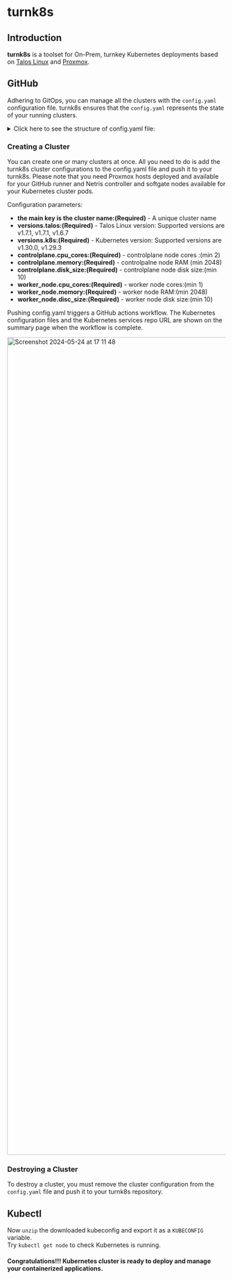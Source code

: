 turnk8s
=================

## Introduction

**turnk8s** is a toolset for On-Prem, turnkey Kubernetes deployments based on  [Talos Linux](https://www.talos.dev) and [Proxmox](https://www.proxmox.com). 


## GitHub

Adhering to GitOps, you can manage all the clusters with the `config.yaml` configuration file. turnk8s ensures that the `config.yaml` represents the state of your running clusters.
<details>
  <summary>Click here to see the structure of config.yaml file:</summary>

```yaml
turnk8s-cluster:
  versions:
    talos: v1.7.1
    k8s: v1.30.0
  controlplane:
    cpu_cores: 2
    memory: 4096
    disk_size: 20
  worker_node:
    cpu_cores: 2
    memory: 4096
    disc_size: 20
```
</details>


### Creating a Cluster
You can create one or many clusters at once. All you need to do is add the turnk8s cluster configurations to the config.yaml file and push it to your turnk8s.
Please note that you need Proxmox hosts deployed and available for your GitHub runner and Netris controller and softgate nodes available for your Kubernetes cluster pods.

Configuration parameters:
* **the main key is the cluster name:(Required)** - A unique cluster name
* **versions.talos:(Required)** - Talos Linux version: Supported versions are v1.7.1, v1.7.1, v1.6.7
* **versions.k8s:(Required)** - Kubernetes version: Supported versions are v1.30.0, v1.29.3
* **controlplane.cpu_cores:(Required)** - controlplane node cores :(min 2)
* **controlplane.memory:(Required)** - controlpalne node RAM (min 2048)
* **controlplane.disk_size:(Required)** - controlplane node disk size:(min 10)
* **worker_node.cpu_cores:(Required)** - worker node cores:(min 1)
* **worker_node.memory:(Required)** - worker node RAM:(min 2048)
* **worker_node.disc_size:(Required)** - worker node disk size:(min 10)

Pushing config.yaml triggers a GitHub actions workflow. The Kubernetes configuration files and the Kubernetes services repo URL are shown on the summary page when the workflow is complete.

<img width="1883" alt="Screenshot 2024-05-24 at 17 11 48" src="https://github.com/infraheads/turnk8s/assets/10867292/38771d9f-c3bc-4427-b6e4-5b747f06dab1">



### Destroying a Cluster
To destroy a cluster, you must remove the cluster configuration from the `config.yaml` file and push it to your turnk8s repository.

## Kubectl

Now `unzip` the downloaded kubeconfig and export it as a `KUBECONFIG` variable.
<br>
Try `kubectl get node` to check Kubernetes is running.

#### Congratulations!!! Kubernetes cluster is ready to deploy and manage your containerized applications.
